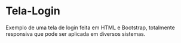 # Tela-Login
Exemplo de uma tela de login feita em HTML e Bootstrap, totalmente responsiva que pode ser aplicada em diversos sistemas.
